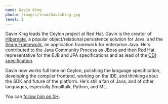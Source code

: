 ```yaml
---
name: Gavin King
photo: /images/team/GavinKing.jpg
level: 1
---
```

Gavin King leads the Ceylon project at Red Hat. Gavin is the creator of 
[Hibernate](http://hibernate.org), a popular object/relational persistence 
solution for Java, and the [Seam Framework](http://seamframework.org), an 
application framework for enterprise Java. He's contributed to the Java 
Community Process as JBoss and then Red Hat representative for the EJB and 
JPA specifications and as lead of the 
[CDI specification](http://jcp.org/en/jsr/detail?id=299).

Gavin now works full time on Ceylon, polishing the language specification,
developing the compiler frontend, working on the IDE, and thinking about 
the SDK and future of the platform. He's still a fan of Java, and of other 
languages, especially Smalltalk, Python, and ML.

You can [follow him on G+](https://profiles.google.com/gavin.king).
